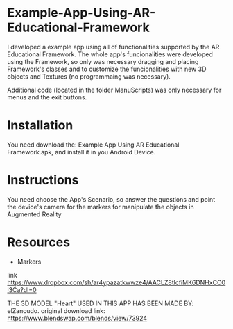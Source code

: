 # Example-App-Using-AR-Educational-Framework

I developed a example app using all of functionalities supported by the AR Educational Framework. The whole app's funcionalities were developed using the Framework, so only was necessary dragging and placing Framework's classes and to customize the funcionalities with new 3D objects and Textures (no programmaing was necessary).

Additional code (located in the folder ManuScripts) was only necessary for menus and the exit buttons.

# Installation
You need download the: Example App Using AR Educational Framework.apk, and install it in you Android Device. 

# Instructions 
You need choose the App's Scenario, so answer the questions and point the device's camera for the markers for manipulate the objects in Augmented Reality

# Resources

- Markers

link
https://www.dropbox.com/sh/ar4ypazatkwwze4/AACLZ8tlcfiMK6DNHxCO0l3Ca?dl=0

THE 3D MODEL "Heart" USED IN THIS APP HAS BEEN MADE BY: elZancudo. original download link: https://www.blendswap.com/blends/view/73924